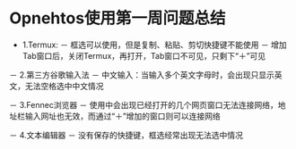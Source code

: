 # Opnehtos使用第一周问题总结
  - 1.Termux:
    － 框选可以使用，但是复制、粘贴、剪切快捷键不能使用
    － 增加Tab窗口后，关闭Termux，再打开，Tab窗口不可见，只剩下“＋”可见
    
  － 2.第三方谷歌输入法
    － 中文输入：当输入多个英文字母时，会出现只显示英文，无法空格选中中文情况
    
  － 3.Fennec浏览器
    － 使用中会出现已经打开的几个网页窗口无法连接网络，地址栏输入网址也无效，而通过“＋”增加的窗口则可以连接网络
    
  － 4.文本编辑器
    － 没有保存的快捷键，框选经常出现无法选中情况
